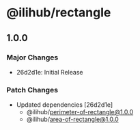 # @ilihub/rectangle

## 1.0.0

### Major Changes

- 26d2d1e: Initial Release

### Patch Changes

- Updated dependencies [26d2d1e]
  - @ilihub/perimeter-of-rectangle@1.0.0
  - @ilihub/area-of-rectangle@1.0.0
